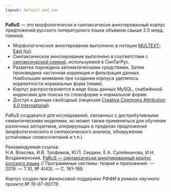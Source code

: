 ```yaml
---
layout: default_and_nav
---
```

**PaRuS** — это морфологически и синтаксически аннотированный корпус предложений русского литературного языка объёмом свыше 2.5 млрд. токенов.

- Морфологическое аннотирование выполнено в нотации [MULTEXT-East (ru)](http://corpus.leeds.ac.uk/mocky/msd-ru.html).
- Синтаксическое аннотирование выполнено в соответствии с [синтаксической схемой](http://www.ruscorpora.ru/new/instruction-syntax.html#%D0%A1%D0%B8%D0%BD%D1%82%D0%B0%D0%BA%D1%81%D0%B8%D1%87%D0%B5%D1%81%D0%BA%D0%B0%D1%8F), используемой в СинТагРус.
- Разметка порождена автоматическими средствами. Затем произведена частичная коррекция и фильтрация данных. Наибольшее внимание при создании корпуса уделялось корректности нормальных форм (лемм).
- Корпус распространяется в виде базы данных MySQL, снабжённой индексами для поиска по словоформе и нормальной форме.
- Доступ к данным свободный (лицензия [Creative Commons Attribution 4.0 International](http://creativecommons.org/licenses/by/4.0/legalcode)). 

PaRuS создавался для исследований, связанных с дистрибутивными семантическими моделями, но может также применяться для обучения различных алгоритмов, оперирующих в пределах предложения (морфологического и синтаксического анализа, обнаружения устойчивых словосочетаний и т.п.).

Рекомендуемая ссылка:  
Н.А. Власова, И.В. Трофимов, Ю.П. Сердюк, Е.А. Сулейманова, И.Н. Воздвиженский. [PaRuS — синтаксически аннотированный корпус русского языка](http://psta.psiras.ru/read/psta2019_4_181-199.pdf) // Программные системы: теория и приложения. — 2019. — Т.10, № 4(43). — С. 181–199.

*Корпус создан при финансовой поддержке РФФИ в рамках научного проекта № 19-07-00779.*

